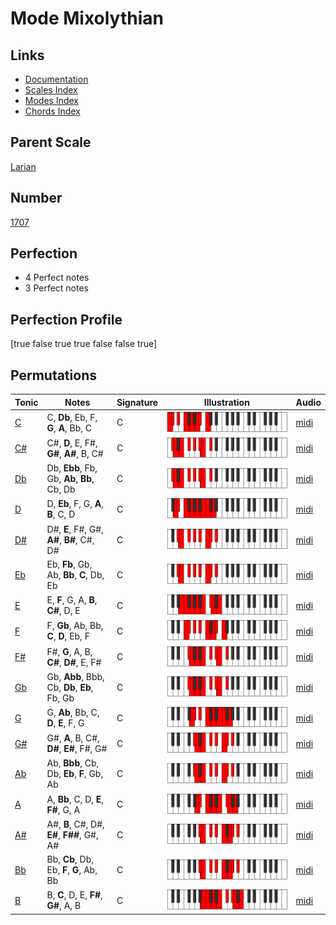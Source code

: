 # Mode Mixolythian

## Links

- [Documentation](index.md)
- [Scales Index](Scales.md)
- [Modes Index](Modes.md)
- [Chords Index](Chords.md)

## Parent Scale

[Larian](ScaleLarian.md)

## Number

[1707](https://ianring.com/musictheory/scales/1707)

## Perfection

- 4 Perfect notes
- 3 Perfect notes

## Perfection Profile

[true false true true false false true]

## Permutations

| Tonic | Notes | Signature | Illustration | Audio |
|-------|-------|-----------|--------------|-------|
| [C](ModeCNaturalMixolythian.md) | C, **Db**, Eb, F, **G**, **A**, Bb, C | C | ![CNaturalMixolythian](ModeCNaturalMixolythian.png) | [midi](https://github.com/edipermadi/music/blob/main/docs/ModeCNaturalMixolythian.mid?raw=true) |
| [C#](ModeCSharpMixolythian.md) | C#, **D**, E, F#, **G#**, **A#**, B, C# | C | ![CSharpMixolythian](ModeCSharpMixolythian.png) | [midi](https://github.com/edipermadi/music/blob/main/docs/ModeCSharpMixolythian.mid?raw=true) |
| [Db](ModeDFlatMixolythian.md) | Db, **Ebb**, Fb, Gb, **Ab**, **Bb**, Cb, Db | C | ![DFlatMixolythian](ModeDFlatMixolythian.png) | [midi](https://github.com/edipermadi/music/blob/main/docs/ModeDFlatMixolythian.mid?raw=true) |
| [D](ModeDNaturalMixolythian.md) | D, **Eb**, F, G, **A**, **B**, C, D | C | ![DNaturalMixolythian](ModeDNaturalMixolythian.png) | [midi](https://github.com/edipermadi/music/blob/main/docs/ModeDNaturalMixolythian.mid?raw=true) |
| [D#](ModeDSharpMixolythian.md) | D#, **E**, F#, G#, **A#**, **B#**, C#, D# | C | ![DSharpMixolythian](ModeDSharpMixolythian.png) | [midi](https://github.com/edipermadi/music/blob/main/docs/ModeDSharpMixolythian.mid?raw=true) |
| [Eb](ModeEFlatMixolythian.md) | Eb, **Fb**, Gb, Ab, **Bb**, **C**, Db, Eb | C | ![EFlatMixolythian](ModeEFlatMixolythian.png) | [midi](https://github.com/edipermadi/music/blob/main/docs/ModeEFlatMixolythian.mid?raw=true) |
| [E](ModeENaturalMixolythian.md) | E, **F**, G, A, **B**, **C#**, D, E | C | ![ENaturalMixolythian](ModeENaturalMixolythian.png) | [midi](https://github.com/edipermadi/music/blob/main/docs/ModeENaturalMixolythian.mid?raw=true) |
| [F](ModeFNaturalMixolythian.md) | F, **Gb**, Ab, Bb, **C**, **D**, Eb, F | C | ![FNaturalMixolythian](ModeFNaturalMixolythian.png) | [midi](https://github.com/edipermadi/music/blob/main/docs/ModeFNaturalMixolythian.mid?raw=true) |
| [F#](ModeFSharpMixolythian.md) | F#, **G**, A, B, **C#**, **D#**, E, F# | C | ![FSharpMixolythian](ModeFSharpMixolythian.png) | [midi](https://github.com/edipermadi/music/blob/main/docs/ModeFSharpMixolythian.mid?raw=true) |
| [Gb](ModeGFlatMixolythian.md) | Gb, **Abb**, Bbb, Cb, **Db**, **Eb**, Fb, Gb | C | ![GFlatMixolythian](ModeGFlatMixolythian.png) | [midi](https://github.com/edipermadi/music/blob/main/docs/ModeGFlatMixolythian.mid?raw=true) |
| [G](ModeGNaturalMixolythian.md) | G, **Ab**, Bb, C, **D**, **E**, F, G | C | ![GNaturalMixolythian](ModeGNaturalMixolythian.png) | [midi](https://github.com/edipermadi/music/blob/main/docs/ModeGNaturalMixolythian.mid?raw=true) |
| [G#](ModeGSharpMixolythian.md) | G#, **A**, B, C#, **D#**, **E#**, F#, G# | C | ![GSharpMixolythian](ModeGSharpMixolythian.png) | [midi](https://github.com/edipermadi/music/blob/main/docs/ModeGSharpMixolythian.mid?raw=true) |
| [Ab](ModeAFlatMixolythian.md) | Ab, **Bbb**, Cb, Db, **Eb**, **F**, Gb, Ab | C | ![AFlatMixolythian](ModeAFlatMixolythian.png) | [midi](https://github.com/edipermadi/music/blob/main/docs/ModeAFlatMixolythian.mid?raw=true) |
| [A](ModeANaturalMixolythian.md) | A, **Bb**, C, D, **E**, **F#**, G, A | C | ![ANaturalMixolythian](ModeANaturalMixolythian.png) | [midi](https://github.com/edipermadi/music/blob/main/docs/ModeANaturalMixolythian.mid?raw=true) |
| [A#](ModeASharpMixolythian.md) | A#, **B**, C#, D#, **E#**, **F##**, G#, A# | C | ![ASharpMixolythian](ModeASharpMixolythian.png) | [midi](https://github.com/edipermadi/music/blob/main/docs/ModeASharpMixolythian.mid?raw=true) |
| [Bb](ModeBFlatMixolythian.md) | Bb, **Cb**, Db, Eb, **F**, **G**, Ab, Bb | C | ![BFlatMixolythian](ModeBFlatMixolythian.png) | [midi](https://github.com/edipermadi/music/blob/main/docs/ModeBFlatMixolythian.mid?raw=true) |
| [B](ModeBNaturalMixolythian.md) | B, **C**, D, E, **F#**, **G#**, A, B | C | ![BNaturalMixolythian](ModeBNaturalMixolythian.png) | [midi](https://github.com/edipermadi/music/blob/main/docs/ModeBNaturalMixolythian.mid?raw=true) |
